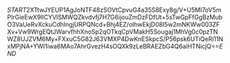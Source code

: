 $START$2XTtwJYEUP1AgJoNTF48zSOVtCpvuG4a35S8Exy8g/V+U5MI7oV5mPIrGieEwX9lICYVISMWQZkvdvfj7H7G6ijouZmDzFDfUt+5sTwGpFfGgBzMubO3VaUeRvXckuCdhIngjURPQNcd+Bhj4EZ/oIhwEkjD08I5w2mNKWw003ZFXv+Vw9WrgEQtJWarvfhhXnoSp2qOTkqCpVMakH5Sougaj1MhVg0c0pzTNWZ8UJZVM6My+FXxuC5G82J63VMXP4DwKnESkpcS/P56psk6UTiQeRi11NxMPjNA+YWI1iwa6MAo7AhrGvezH4sOQXk9zLeBRAEZbG4Q6aiHTNicjQ==$END$
